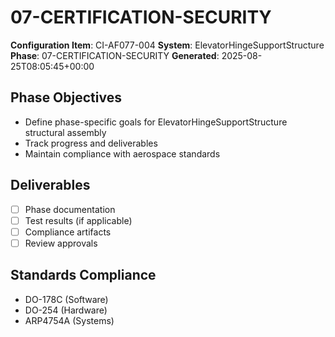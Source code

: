 # 07-CERTIFICATION-SECURITY

**Configuration Item**: CI-AF077-004
**System**: ElevatorHingeSupportStructure
**Phase**: 07-CERTIFICATION-SECURITY
**Generated**: 2025-08-25T08:05:45+00:00

## Phase Objectives
- Define phase-specific goals for ElevatorHingeSupportStructure structural assembly
- Track progress and deliverables
- Maintain compliance with aerospace standards

## Deliverables
- [ ] Phase documentation
- [ ] Test results (if applicable)
- [ ] Compliance artifacts
- [ ] Review approvals

## Standards Compliance
- DO-178C (Software)
- DO-254 (Hardware)
- ARP4754A (Systems)

